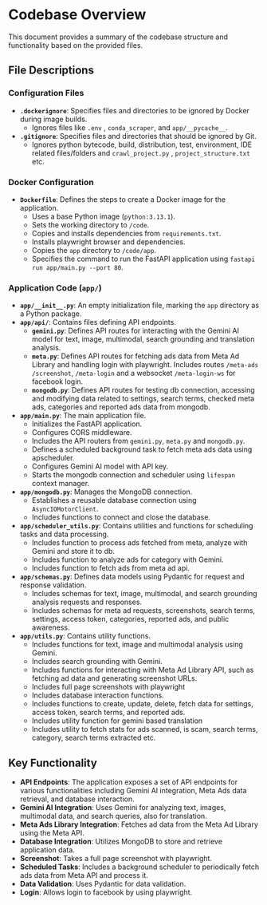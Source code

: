 # Codebase Overview

This document provides a summary of the codebase structure and functionality based on the provided files.


## File Descriptions

### Configuration Files

*   **`.dockerignore`**: Specifies files and directories to be ignored by Docker during image builds.
    *   Ignores files like `.env` , `conda_scraper`, and `app/__pycache__`.
*   **`.gitignore`**: Specifies files and directories that should be ignored by Git.
    *   Ignores python bytecode, build, distribution, test, environment, IDE related files/folders and `crawl_project.py` , `project_structure.txt` etc.

### Docker Configuration

*   **`Dockerfile`**: Defines the steps to create a Docker image for the application.
    *   Uses a base Python image (`python:3.13.1`).
    *   Sets the working directory to `/code`.
    *   Copies and installs dependencies from `requirements.txt`.
    *   Installs playwright browser and dependencies.
    *   Copies the `app` directory to `/code/app`.
    *   Specifies the command to run the FastAPI application using `fastapi run app/main.py --port 80`.

### Application Code (`app/`)

*   **`app/__init__.py`**: An empty initialization file, marking the `app` directory as a Python package.
*   **`app/api/`**: Contains files defining API endpoints.
    *   **`gemini.py`**: Defines API routes for interacting with the Gemini AI model for text, image, multimodal, search grounding and translation analysis.
    *   **`meta.py`**: Defines API routes for fetching ads data from Meta Ad Library and handling login with playwright. Includes routes `/meta-ads` `/screenshot`, `/meta-login` and a websocket `/meta-login-ws` for facebook login.
    *   **`mongodb.py`**: Defines API routes for testing db connection, accessing and modifying data related to settings, search terms, checked meta ads, categories and reported ads data from mongodb.
*   **`app/main.py`**: The main application file.
    *   Initializes the FastAPI application.
    *   Configures CORS middleware.
    *   Includes the API routers from `gemini.py`, `meta.py` and `mongodb.py`.
    *   Defines a scheduled background task to fetch meta ads data using apscheduler.
    *   Configures Gemini AI model with API key.
    *   Starts the mongodb connection and scheduler using `lifespan` context manager.
*    **`app/mongodb.py`**: Manages the MongoDB connection.
      *   Establishes a reusable database connection using `AsyncIOMotorClient`.
      *   Includes functions to connect and close the database.
*   **`app/scheduler_utils.py`**: Contains utilities and functions for scheduling tasks and data processing.
    *   Includes function to process ads fetched from meta, analyze with Gemini and store it to db.
    *   Includes function to analyze ads for category with Gemini.
    *   Includes function to fetch ads from meta ad api.
*   **`app/schemas.py`**: Defines data models using Pydantic for request and response validation.
    *   Includes schemas for  text, image, multimodal, and search grounding analysis requests and responses.
    *   Includes schemas for  meta ad requests, screenshots, search terms, settings, access token, categories, reported ads,  and public awareness.
*   **`app/utils.py`**: Contains utility functions.
    *   Includes functions for text, image and multimodal analysis using Gemini.
    *   Includes search grounding with Gemini.
    *   Includes functions for interacting with Meta Ad Library API, such as fetching ad data and generating screenshot URLs.
    *   Includes full page screenshots with playwright
    *   Includes database interaction functions.
    *   Includes functions to create, update, delete, fetch data for settings, access token, search terms, and reported ads.
    *   Includes utility function for gemini based translation
    *    Includes utility to fetch stats for ads scanned, is scam, search terms, category, search terms extracted etc.

## Key Functionality

*   **API Endpoints**: The application exposes a set of API endpoints for various functionalities including Gemini AI integration, Meta Ads data retrieval, and database interaction.
*   **Gemini AI Integration**: Uses Gemini for analyzing text, images, multimodal data, and search queries, also for translation.
*   **Meta Ads Library Integration**: Fetches ad data from the Meta Ad Library using the Meta API.
*   **Database Integration**: Utilizes MongoDB to store and retrieve application data.
*  **Screenshot**: Takes a full page screenshot with playwright.
*   **Scheduled Tasks**: Includes a background scheduler to periodically fetch ads data from Meta API and process it.
*   **Data Validation**: Uses Pydantic for data validation.
* **Login**: Allows login to facebook by using playwright.